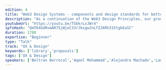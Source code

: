 ```yaml
---
edition: 4
title: "Web3 Design Systems - components and design standards for better dApp UX"
description: "As a continuation of the Web3 Design Principles, our group has launched a community wide research for the most common UX problems in the ecosystem, with the objective of creating a Web3 Design System that includes: -The Web3 Design Language: that will research and consolidate a series of guidelines and Design Principles, (similar to Google's Material Design minus the styling suggestions), focused around the specific UX needs of distributed applications, as well as producing a series of proposals to map and solve some of the open-ended design challenges of this space (ie. key management, \"login\" patterns, asynchronicity etc). -a Web3 Design Library of components, a bootstrap like library for quickly developing dapp front-ends that implement the principles of the guidelines and give consistent UX across dapps. Although at Devcon the interviews will still be happening, we would like to share some initial insights that will emerge from the interviews. The objective is to share with the largest possible audience some of the most common and urgent UX problems and some ideas about how to solve them."
youtubeUrl: "https://youtu.be/TS6krLxJWr4"
ipfsHash: "QmT64UdRvmAR75jWjeC33rJksgwJnLfZJ6Rh315tgkEaSC"
duration: 1788
expertise: "Beginner"
type: "Talk"
track: "UX & Design"
keywords: ['library','proposals']
tags: ['UX & Design']
speakers: ['Beltran Berrocal','Aqeel Mohammad','Alejandro Machado','Laura Giron','Gustavo Esquinca']
---
```

